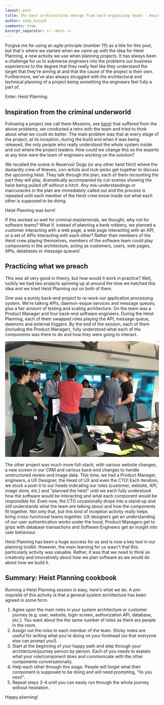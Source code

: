 ```yaml
---
layout: post
title: The best architectures emerge from self-organising teams - Heist Planning
author: andy_kuszyk
comments: true
excerpt_separator: <!--more-->
---
```


Forgive me for using an agile principle (number 11!) as a title for this post, but that's where we started when we came up with the idea for Heist Planning, a new activity we use when planning projects. It has always been a challenge for us to submerse engineers into the problems our business experiences to the degree that they really feel like they understand the target that they're aiming at and that the cause of the project is their own. Furthermore, we've also always struggled with the architectural and technical planning of a project being something the engineers feel fully a part of.

Enter: Heist Planning.
<!--more-->

## Inspiration from the criminal underworld
Following a project (we call them Missions, see [here](https://tech.carfinance247.co.uk/how-to-facilitate-engineering-engagement-and-team-discussions/)) that suffered from the above problems, we conducted a retro with the team and tried to think about what we could do better. The main problem was that at every stage of the project, at its inception, during the build and when it was being released, the only people who really understood the whole system inside and out where the project leaders. How could we change this so the experts at any time were the team of engineers working on the solution?

We recalled the scene in Reservoir Dogs (or any other heist film!) where the dastardly crew of thieves, con-artists and lock-picks get together to discuss the upcoming heist. They talk through the plan, each of them recounting the part they will play, dramatically accompanied by cut-scenes showing the heist being pulled off without a hitch. Any mis-understandings or inaccuracies in the plan are immediately called out and the process is repeated until each member of the Heist crew know inside out what each other is supposed to be doing.

Heist Planning was born!

If this worked so well for criminal masterminds, we thought, why not for software teams? What if, instead of planning a bank robbery, we planned a customer interacting with a web page, a web page interacting with an API, or a set of APIs interacting with each other? Rather than members of the Heist crew playing themselves, members of the software team could play components in the architecture, acting as customers, users, web pages, APIs, databases or message queues!

## Practicing what we preach
This was all very good in theory, but how would it work in practice? Well, luckily we had two projects spinning up at around the time we hatched this idea and we tried Heist Planning out on both of them.

One was a purely back-end project to re-work our application processing system. We're talking APIs, daemon-esque services and message queues, plus a fair amount of testing and scaling architecture. On the team was a Product Manager and four back-end software engineers. During the Heist Planning, each of them swapped roles playing the API, message queue, daemons and external triggers. By the end of the session, each of them (including the Product Manager), fully understood what each of the components was there to do and how they were going to interact.

![Heist Planning](../images/heist-planning.JPG)

The other project was much more full-stack, with various website changes, a new screen in our CRM and various back-end changes to handle unstructured review and image data. This time, we had a Product Manager, engineers, a UX Designer, the Head of UX and even the CTO! Each iteration, we stuck a post-it to our heads indicating our roles (customer, website, API, image store, etc.) and "planned the heist" until we each fully understood how the software would be interacting and what each component would be responsible for. Even now, the CTO occasionally drops into a stand-up and still understands what the team are talking about and how the components fit together. Not only that, but this kind of inception activity really helps bring cross-functional teams together. UX designers get an understanding of our user authentication works under the hood, Product Managers get to grips with database transactions and Software Engineers get an insight into user behaviour.

Heist Planning has been a huge success for us and is now a key tool in our planning toolkit. However, the main learning for us wasn't that this particularly activity was valuable. Rather, it was that we need to think as creatively and innovatively about how we plan software as we would do about how we build it.

## Summary: Heist Planning cookbook
Running a Heist Planning session is easy, here's what we do. A pre-requisite of this activity is that a general system architecture has been agreed in some form.

1. Agree upon the main roles in your system architecture or customer journey (e.g. user, website, login screen, authorization API, database, etc.). You want about the the same number of roles as there are people in the room.
2. Assign out the roles to each member of the team. Sticky notes are useful for writing what you're doing on your forehead (so that everyone else can prompt you!).
3. Start at the beginning of your happy path and step through your architecture/journey person by person. Each of you needs to explain what your role/component does and communicate with the other components conversationally.
4. Help each other through this stage. People will forget what their component is supposed to be doing and will need prompting, "its you next!".
5. Repeat steps 2-4 until you can easily run through the whole journey without hesitation.

Happy planning!


